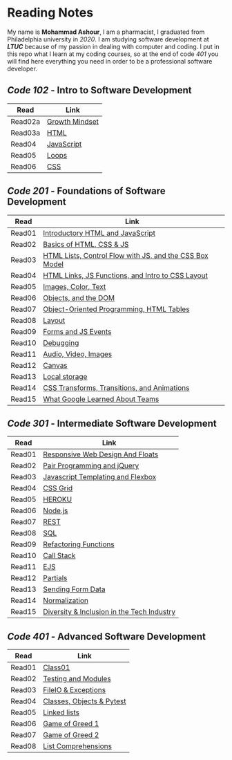 # Reading Notes

My name is **Mohammad Ashour**, I am a pharmacist, I graduated from Philadelphia university in *2020*.
I am studying software development at ***LTUC*** because of my passion in dealing with computer and coding.
I put in this repo what I learn at my coding courses, so at the end of code *401* you will find here everything you need in order to be a professional software developer.

## *Code 102* - Intro to Software Development

|Read       |Link       |
|-----------|-----------|
|Read02a    |[Growth Mindset](102/Lab02a.md)|
|Read03a    |[HTML](102/Read03a.md)|
|Read04     |[JavaScript](102/Read04.md)|
|Read05     |[Loops](102/Read05.md)
|Read06     |[CSS](102/Read06.md)|

## *Code 201* - Foundations of Software Development

|Read       |Link       |
|-----------|-----------|
|Read01     |[Introductory HTML and JavaScript](201/Read01.md)|
|Read02     |[Basics of HTML, CSS & JS](201/Read02.md)|
|Read03     |[HTML Lists, Control Flow with JS, and the CSS Box Model](201/Read03.md)|
|Read04     |[HTML Links, JS Functions, and Intro to CSS Layout](201/Read04.md)|
|Read05     |[Images, Color, Text](201/Read05.md)|
|Read06     |[Objects, and the DOM](201/Read06.md)|
|Read07     |[Object-Oriented Programming, HTML Tables](201/Read07.md)|
|Read08     |[Layout](201/Read08.md)|
|Read09     |[Forms and JS Events](201/Read09.md)|
|Read10     |[Debugging](201/Read10.md)|
|Read11     |[Audio, Video, Images](201/Read11.md)|
|Read12     |[Canvas](201/Read12.md)|
|Read13     |[Local storage](201/Read13.md)|
|Read14     |[CSS Transforms, Transitions, and Animations](201/Read14.md)|
|Read15     |[What Google Learned About Teams](201/Read15.md)|

## *Code 301* - Intermediate Software Development

|Read       |Link          |
|-----------|--------------|
|Read01     |[Responsive Web Design And Floats](301/Read01.md)|
|Read02     |[Pair Programming and jQuery](301/Read02.md)|
|Read03     |[Javascript Templating and Flexbox](301/Read03.md)|
|Read04     |[CSS Grid](301/Read04.md)|
|Read05     |[HEROKU](301/Read05.md)|
|Read06     |[Node.js](301/Read06.md)|
|Read07     |[REST](301/Read07.md)|
|Read08     |[SQL](301/Read08.md)|
|Read09     |[Refactoring Functions](301/Read09.md)|
|Read10     |[Call Stack](301/Read10.md)|
|Read11     |[EJS](301/Read11.md)|
|Read12     |[Partials](301/Read12.md)|
|Read13     |[Sending Form Data](301/Read13.md)|
|Read14     |[Normalization](301/Read14.md)|
|Read15     |[Diversity & Inclusion in the Tech Industry](301/Read15.md)|

## *Code 401* - Advanced Software Development

|Read       |Link          |
|-----------|--------------|
|Read01     |[Class01](401/Read01)|
|Read02     |[Testing and Modules](401/Read02)|
|Read03     |[FileIO & Exceptions](401/Read03.md)|
|Read04     |[Classes, Objects & Pytest](401/Read04.md)|
|Read05     |[Linked lists](401/Read05.md)|
|Read06     |[Game of Greed 1](401/Read06.md)|
|Read07     |[Game of Greed 2](401/Read07.md)|
|Read08     |[List Comprehensions](401/Read08.md)|
